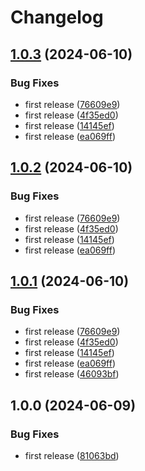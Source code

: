 # Changelog

## [1.0.3](https://github.com/py-course-if-2019-team/image_storage/compare/backend-cli-v1.0.2...backend-cli-v1.0.3) (2024-06-10)


### Bug Fixes

* first release ([76609e9](https://github.com/py-course-if-2019-team/image_storage/commit/76609e93f298798606b2ff77ecac03248ec71f42))
* first release ([4f35ed0](https://github.com/py-course-if-2019-team/image_storage/commit/4f35ed03dda0d634f8311dac9ec161c3cfeec1e8))
* first release ([14145ef](https://github.com/py-course-if-2019-team/image_storage/commit/14145ef67134efb6a7710ebe8f6bb70d99b58a17))
* first release ([ea069ff](https://github.com/py-course-if-2019-team/image_storage/commit/ea069ff7559341cab61150acfc2e0ff921f80ee0))

## [1.0.2](https://github.com/py-course-if-2019-team/image_storage/compare/backend-cli-v1.0.1...backend-cli-v1.0.2) (2024-06-10)


### Bug Fixes

* first release ([76609e9](https://github.com/py-course-if-2019-team/image_storage/commit/76609e93f298798606b2ff77ecac03248ec71f42))
* first release ([4f35ed0](https://github.com/py-course-if-2019-team/image_storage/commit/4f35ed03dda0d634f8311dac9ec161c3cfeec1e8))
* first release ([14145ef](https://github.com/py-course-if-2019-team/image_storage/commit/14145ef67134efb6a7710ebe8f6bb70d99b58a17))
* first release ([ea069ff](https://github.com/py-course-if-2019-team/image_storage/commit/ea069ff7559341cab61150acfc2e0ff921f80ee0))

## [1.0.1](https://github.com/py-course-if-2019-team/image_storage/compare/backend-cli-v1.0.0...backend-cli-v1.0.1) (2024-06-10)


### Bug Fixes

* first release ([76609e9](https://github.com/py-course-if-2019-team/image_storage/commit/76609e93f298798606b2ff77ecac03248ec71f42))
* first release ([4f35ed0](https://github.com/py-course-if-2019-team/image_storage/commit/4f35ed03dda0d634f8311dac9ec161c3cfeec1e8))
* first release ([14145ef](https://github.com/py-course-if-2019-team/image_storage/commit/14145ef67134efb6a7710ebe8f6bb70d99b58a17))
* first release ([ea069ff](https://github.com/py-course-if-2019-team/image_storage/commit/ea069ff7559341cab61150acfc2e0ff921f80ee0))
* first release ([46093bf](https://github.com/py-course-if-2019-team/image_storage/commit/46093bf294ddf9a91d33598d07405d06d5582881))

## 1.0.0 (2024-06-09)


### Bug Fixes

* first release ([81063bd](https://github.com/py-course-if-2019-team/image_storage/commit/81063bd9c5bb0000061f6c552dc361dbd4703351))
